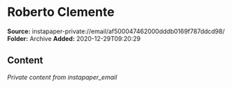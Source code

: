 # Roberto Clemente

**Source:** instapaper-private://email/af500047462000dddb0169f787ddcd98/
**Folder:** Archive
**Added:** 2020-12-29T09:20:29




## Content
*Private content from instapaper_email*
